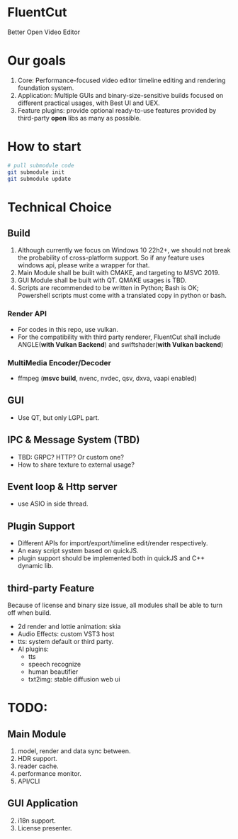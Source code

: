 # FluentCut
Better Open Video Editor

# Our goals
1. Core: Performance-focused video editor timeline editing and rendering foundation system.
2. Application: Multiple GUIs and binary-size-sensitive builds focused on different practical usages, with Best UI and UEX.
3. Feature plugins: provide optional ready-to-use features provided by third-party **open** libs as many as possible.

# How to start
```bash
# pull submodule code
git submodule init
git submodule update

```

# Technical Choice
## Build
1. Although currently we focus on Windows 10 22h2+, we should not break the probability of cross-platform support. So if any feature uses windows api, please write a wrapper for that.
2. Main Module shall be built with CMAKE, and targeting to MSVC 2019.
2. GUI Module shall be built with QT. QMAKE usages is TBD.
2. Scripts are recommended to be written in Python; Bash is OK; Powershell scripts must come with a translated copy in python or bash.
### Render API
- For codes in this repo, use vulkan. 
- For the compatibility with third party renderer, FluentCut shall include ANGLE(**with Vulkan Backend**) and swiftshader(**with Vulkan backend**)
### MultiMedia Encoder/Decoder
- ffmpeg (**msvc build**, nvenc, nvdec, qsv, dxva, vaapi enabled)
## GUI
- Use QT, but only LGPL part.
## IPC & Message System (TBD)
- TBD: GRPC? HTTP? Or custom one?
- How to share texture to external usage?
## Event loop & Http server
- use ASIO in side thread.
## Plugin Support
- Different APIs for import/export/timeline edit/render respectively.
- An easy script system based on quickJS.
- plugin support should be implemented both in quickJS and C++ dynamic lib.
## third-party Feature
Because of license and binary size issue, all modules shall be able to turn off when build.
- 2d render and lottie animation: skia
- Audio Effects: custom VST3 host
- tts: system default or third party.
- AI plugins: 
    - tts
    - speech recognize
    - human beautifier
    - txt2img: stable diffusion web ui

# TODO:
## Main Module
1. model, render and data sync between.
2. HDR support.
2. reader cache.
3. performance monitor.
3. API/CLI

## GUI Application
2. i18n support.
2. License presenter.

